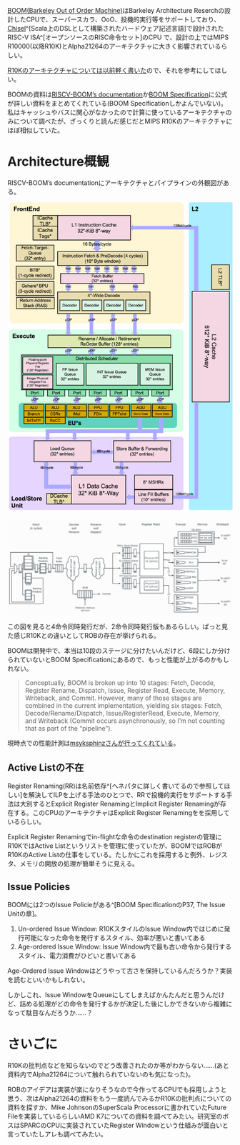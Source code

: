 [BOOM(Barkeley Out of Order Machine)](https://boom-core.org/)はBarkeley Architecture Reserchの設計したCPUで、スーパースカラ、OoO、投機的実行等をサポートしており、[Chisel](https://www.chisel-lang.org/)^[Scala上のDSLとして構築されたハードウェア記述言語]で設計されたRISC-V ISA^[オープンソースのRISC命令セット]のCPU で、設計の上ではMIPS R10000(以降R10K)とAlpha21264のアーキテクチャに大きく影響されているらしい。

[R10Kのアーキテクチャについては以前軽く書いた](https://eliza.link/#/posts/r10k.html)ので、それを参考にしてほしい。

BOOMの資料は[RISCV-BOOM’s documentation](https://docs.boom-core.org/en/latest/sections/intro-overview/boom.html)か[BOOM Specification](https://github.com/ccelio/riscv-boom-doc/raw/gh-pages/boom-spec.pdf)に公式が詳しい資料をまとめてくれている(BOOM Specificationしかよんでいない)。私はキャッシュやバスに関心がなかったので計算に使っているアーキテクチャのみについて調べたが、ざっくりと読んだ感じだとMIPS R10Kのアーキテクチャにほぼ相似していた。

# Architecture概観

RISCV-BOOM’s documentationにアーキテクチャとパイプラインの外観図がある。

![アーキテクチャの外観図](/static/images/boom/architecture.png)

![パイプラインの外観図](/static/images/boom/pipeline.png)


この図を見ると4命令同時発行だが、2命令同時発行版もあるらしい。ぱっと見た感じR10Kとの違いとしてROBの存在が挙げられる。

BOOMは開発中で、本当は10段のステージに分けたいんだけど、6段にしか分けられていないとBOOM Specificationにあるので、もっと性能が上がるのかもしれない。

> Conceptually, BOOM is broken up into 10 stages: Fetch, Decode, Register Rename, Dispatch, Issue, Register Read, Execute, Memory, Writeback, and Commit. However, many of those stages are combined in the current implementation, yielding six stages: Fetch, Decode/Rename/Dispatch, Issue/RegisterRead, Execute, Memory, and Writeback (Commit occurs asynchronously, so I’m not counting that as part of the “pipeline”).

現時点での性能計測は[msyksphinzさんが行ってくれている](https://msyksphinz.hatenablog.com/entry/2016/12/12/000000)。

## Active Listの不在

Register Renaming(RR)は名前依存^[ヘネパタに詳しく書いてるので参照してほしい]を解決してILPを上げる手法のひとつで、RRで投機的実行をサポートする手法は大別するとExplicit Register RenamingとImplicit Register Renamingが存在する。このCPUのアーキテクチャはExplicit Register Renamingをを採用しているらしい。

Explicit Register Renamingでin-flightな命令のdestination registerの管理にR10KではActive Listというリストを管理に使っていたが、BOOMではROBがR10KのActive Listの仕事をしている。たしかにこれを採用すると例外、レジスタ、メモリの開放の処理が簡単そうに見える。

## Issue Policies

BOOMには2つのIssue Policieがある^[BOOM SpecificationのP37, The Issue Unitの章]。

1. Un-ordered Issue Window: R10KスタイルのIssue Window内ではじめに発行可能になった命令を発行するスタイル、効率が悪いと書いてある
2. Age-ordered Issue Window: Issue Window内で最も古い命令から発行するスタイル、電力消費がひどいと書いてある

Age-Ordered Issue Windowはどうやって古さを保持しているんだろうか？実装を読むといいかもしれない。

しかしこれ、Issue WindowをQueueにしてしまえばかんたんだと思うんだけど、詰める処理がどの命令を発行するかが決定した後にしかできないから複雑になって駄目なんだろうか……？

# さいごに

R10Kの批判点などを知らないのでどう改善されたのか等がわからない……(あと資料内でAlpha21264について触れられていないのも気になった)。

ROBのアイデアは実装が楽になりそうなので今作ってるCPUでも採用しようと思う、次はAlpha21264の資料をもう一度読んでみるかR10Kの批判点についての資料を探すか、Mike JohnsonのSuperScala Processorに書かれていたFuture Fileを実装しているらしいAMD K7についての資料を調べてみたい。研究室のボスはSPARCのCPUに実装されていたRegister Windowという仕組みが面白いと言っていたしアレも調べてみたい。

